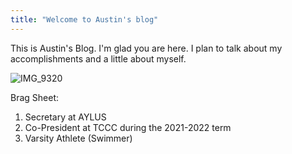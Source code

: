 ```yaml
---
title: "Welcome to Austin's blog"
---
```


This is Austin's Blog. I'm glad you are here. I plan to talk about my accomplishments and a little about myself.

![IMG_9320](https://user-images.githubusercontent.com/105722268/172258508-c1016f3a-ce60-4965-bbff-286d90cebec9.jpg)

Brag Sheet:
1. Secretary at AYLUS
2. Co-President at TCCC during the 2021-2022 term
3. Varsity Athlete (Swimmer)
